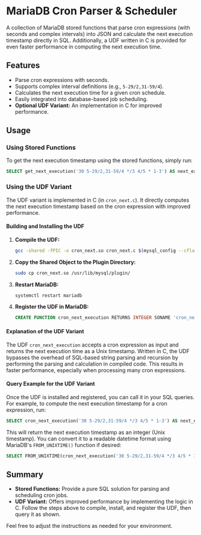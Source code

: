 # MariaDB Cron Parser & Scheduler

A collection of MariaDB stored functions that parse cron expressions (with seconds and complex intervals) into JSON and calculate the next execution timestamp directly in SQL. Additionally, a UDF written in C is provided for even faster performance in computing the next execution time.

## Features

- Parse cron expressions with seconds.
- Supports complex interval definitions (e.g., `5-29/2,31-59/4`).
- Calculates the next execution time for a given cron schedule.
- Easily integrated into database-based job scheduling.
- **Optional UDF Variant:** An implementation in C for improved performance.

## Usage

### Using Stored Functions

To get the next execution timestamp using the stored functions, simply run:

```sql
SELECT get_next_execution('30 5-29/2,31-59/4 */3 4/5 * 1-3') AS next_execution;
```

### Using the UDF Variant

The UDF variant is implemented in C (in `cron_next.c`). It directly computes the next execution timestamp based on the cron expression with improved performance.

#### Building and Installing the UDF

1. **Compile the UDF:**

   ```bash
   gcc -shared -fPIC -o cron_next.so cron_next.c $(mysql_config --cflags --libs)
   ```

2. **Copy the Shared Object to the Plugin Directory:**

   ```bash
   sudo cp cron_next.so /usr/lib/mysql/plugin/
   ```

3. **Restart MariaDB:**

   ```bash
   systemctl restart mariadb
   ```

4. **Register the UDF in MariaDB:**

   ```sql
   CREATE FUNCTION cron_next_execution RETURNS INTEGER SONAME 'cron_next.so';
   ```

#### Explanation of the UDF Variant

The UDF `cron_next_execution` accepts a cron expression as input and returns the next execution time as a Unix timestamp. Written in C, the UDF bypasses the overhead of SQL-based string parsing and recursion by performing the parsing and calculation in compiled code. This results in faster performance, especially when processing many cron expressions.

#### Query Example for the UDF Variant

Once the UDF is installed and registered, you can call it in your SQL queries. For example, to compute the next execution timestamp for a cron expression, run:

```sql
SELECT cron_next_execution('30 5-29/2,31-59/4 */3 4/5 * 1-3') AS next_execution;
```

This will return the next execution timestamp as an integer (Unix timestamp). You can convert it to a readable datetime format using MariaDB's `FROM_UNIXTIME()` function if desired:

```sql
SELECT FROM_UNIXTIME(cron_next_execution('30 5-29/2,31-59/4 */3 4/5 * 1-3')) AS next_execution_datetime;
```

## Summary

- **Stored Functions:** Provide a pure SQL solution for parsing and scheduling cron jobs.
- **UDF Variant:** Offers improved performance by implementing the logic in C. Follow the steps above to compile, install, and register the UDF, then query it as shown.

Feel free to adjust the instructions as needed for your environment.
```
